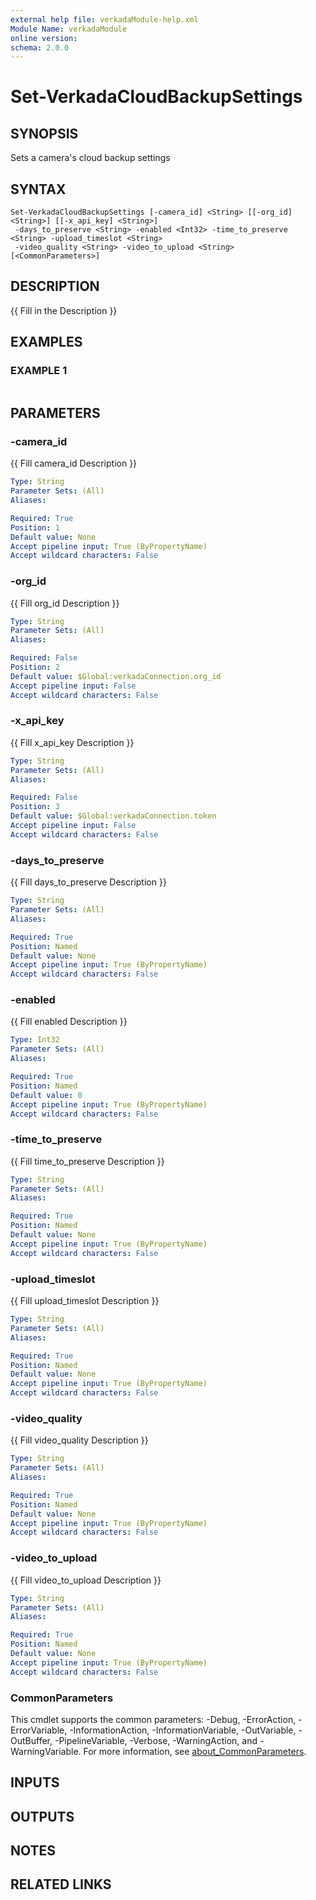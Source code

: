 ```yaml
---
external help file: verkadaModule-help.xml
Module Name: verkadaModule
online version:
schema: 2.0.0
---
```


# Set-VerkadaCloudBackupSettings

## SYNOPSIS
Sets a camera's cloud backup settings

## SYNTAX

```
Set-VerkadaCloudBackupSettings [-camera_id] <String> [[-org_id] <String>] [[-x_api_key] <String>]
 -days_to_preserve <String> -enabled <Int32> -time_to_preserve <String> -upload_timeslot <String>
 -video_quality <String> -video_to_upload <String> [<CommonParameters>]
```

## DESCRIPTION
{{ Fill in the Description }}

## EXAMPLES

### EXAMPLE 1
```

```

## PARAMETERS

### -camera_id
{{ Fill camera_id Description }}

```yaml
Type: String
Parameter Sets: (All)
Aliases:

Required: True
Position: 1
Default value: None
Accept pipeline input: True (ByPropertyName)
Accept wildcard characters: False
```

### -org_id
{{ Fill org_id Description }}

```yaml
Type: String
Parameter Sets: (All)
Aliases:

Required: False
Position: 2
Default value: $Global:verkadaConnection.org_id
Accept pipeline input: False
Accept wildcard characters: False
```

### -x_api_key
{{ Fill x_api_key Description }}

```yaml
Type: String
Parameter Sets: (All)
Aliases:

Required: False
Position: 3
Default value: $Global:verkadaConnection.token
Accept pipeline input: False
Accept wildcard characters: False
```

### -days_to_preserve
{{ Fill days_to_preserve Description }}

```yaml
Type: String
Parameter Sets: (All)
Aliases:

Required: True
Position: Named
Default value: None
Accept pipeline input: True (ByPropertyName)
Accept wildcard characters: False
```

### -enabled
{{ Fill enabled Description }}

```yaml
Type: Int32
Parameter Sets: (All)
Aliases:

Required: True
Position: Named
Default value: 0
Accept pipeline input: True (ByPropertyName)
Accept wildcard characters: False
```

### -time_to_preserve
{{ Fill time_to_preserve Description }}

```yaml
Type: String
Parameter Sets: (All)
Aliases:

Required: True
Position: Named
Default value: None
Accept pipeline input: True (ByPropertyName)
Accept wildcard characters: False
```

### -upload_timeslot
{{ Fill upload_timeslot Description }}

```yaml
Type: String
Parameter Sets: (All)
Aliases:

Required: True
Position: Named
Default value: None
Accept pipeline input: True (ByPropertyName)
Accept wildcard characters: False
```

### -video_quality
{{ Fill video_quality Description }}

```yaml
Type: String
Parameter Sets: (All)
Aliases:

Required: True
Position: Named
Default value: None
Accept pipeline input: True (ByPropertyName)
Accept wildcard characters: False
```

### -video_to_upload
{{ Fill video_to_upload Description }}

```yaml
Type: String
Parameter Sets: (All)
Aliases:

Required: True
Position: Named
Default value: None
Accept pipeline input: True (ByPropertyName)
Accept wildcard characters: False
```

### CommonParameters
This cmdlet supports the common parameters: -Debug, -ErrorAction, -ErrorVariable, -InformationAction, -InformationVariable, -OutVariable, -OutBuffer, -PipelineVariable, -Verbose, -WarningAction, and -WarningVariable. For more information, see [about_CommonParameters](http://go.microsoft.com/fwlink/?LinkID=113216).

## INPUTS

## OUTPUTS

## NOTES

## RELATED LINKS

